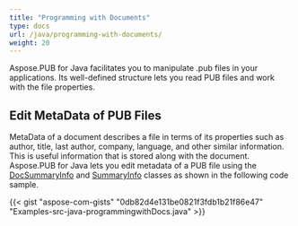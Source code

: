 ```yaml
---
title: "Programming with Documents"
type: docs
url: /java/programming-with-documents/
weight: 20
---
```


Aspose.PUB for Java facilitates you to manipulate .pub files in your applications. Its well-defined structure lets you read PUB files and work with the file properties.
## **Edit MetaData of PUB Files**
MetaData of a document describes a file in terms of its properties such as author, title, last author, company, language, and other similar information. This is useful information that is stored along with the document. Aspose.PUB for Java lets you edit metadata of a PUB file using the [DocSummaryInfo](https://apireference.aspose.com/pub/java/com.aspose.pub/DocSummaryInfo) and [SummaryInfo](https://apireference.aspose.com/pub/java/com.aspose.pub/SummaryInfo) classes as shown in the following code sample.

{{< gist "aspose-com-gists" "0db82d4e131be0821f3fdb1b21f86e47" "Examples-src-java-programmingwithDocs.java" >}}
